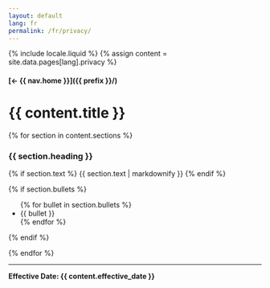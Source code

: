 ```yaml
---
layout: default
lang: fr
permalink: /fr/privacy/
---
```



{% include locale.liquid %}
{% assign content = site.data.pages[lang].privacy %}

#### [← {{ nav.home }}]({{ prefix }}/)

# {{ content.title }}

{% for section in content.sections %}
### {{ section.heading }}

{% if section.text %}
{{ section.text | markdownify }}
{% endif %}

{% if section.bullets %}
<ul>
  {% for bullet in section.bullets %}
    <li>{{ bullet }}</li>
  {% endfor %}
</ul>
{% endif %}

{% endfor %}


---

**Effective Date: {{ content.effective_date }}**